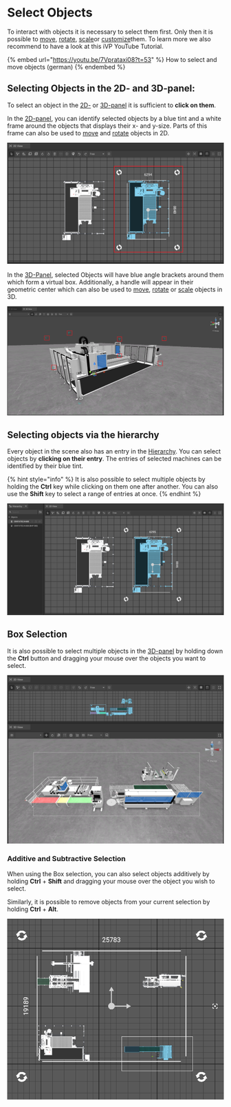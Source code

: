 # Select Objects

To interact with objects it is necessary to select them first. Only then it is possible to [move](move-objects.md), [rotate](scale-and-rotate-objects.md), [scale](scale-objects.md)or [customize](customizable-machines.md)them. To learn more we also recommend to have a look at this iVP YouTube Tutorial.

{% embed url="https://youtu.be/7Vprataxi08?t=53" %}
How to select and move objects (german)
{% endembed %}

## Selecting Objects in the 2D- and 3D-panel:

To select an object in the [2D-](../user-interface/the-2d-panel.md) or [3D-panel](../user-interface/the-3d-panel.md) it is sufficient to **click on them**.  


In the [2D-panel](../user-interface/the-2d-panel.md), you can identify selected objects by a blue tint and a white frame around the objects that displays their x- and y-size. Parts of this frame can also be used to [move](move-objects.md#moving-objects-in-the-2d-panel) and [rotate](scale-and-rotate-objects.md#rotating-objects-in-the-2d-panel) objects in 2D.


![](../../../.gitbook/assets/2d-select-highlighted.png)

In the [3D-Panel](../user-interface/the-3d-panel.md), selected Objects will have blue angle brackets around them which form a virtual box. Additionally, a handle will appear in their geometric center which can also be used to [move](move-objects.md#moving-objects-in-the-3d-panel), [rotate](scale-and-rotate-objects.md#rotating-objects-in-the-3d-panel) or [scale](scale-objects.md#scaling-objects-in-the-3d-panel) objects in 3D.


![](../../../.gitbook/assets/3d-select-brackets.png)

## Selecting objects via the hierarchy

Every object in the scene also has an entry in the [Hierarchy](../user-interface/the-machine-list.md). You can select objects by **clicking on their entry**. The entries of selected machines can be identified by their blue tint.

{% hint style="info" %}
It is also possible to select multiple objects by holding the **Ctrl** key while clicking on them one after another. You can also use the **Shift** key to select a range of entries at once.
{% endhint %}

![](../../../.gitbook/assets/2d-select-hierarchy.png)  

## Box Selection

It is also possible to select multiple objects in the [3D-panel](../user-interface/the-3d-panel.md) by holding down the **Ctrl** button and dragging your mouse over the objects you want to select.    
    
![](../../../.gitbook/assets/3d-box-selection.png)  

### Additive and Subtractive Selection
  
 When using the Box selection, you can also select objects additively by holding **Ctrl** + **Shift** and dragging your mouse over the object you wish to select.


 Similarly, it is possible to remove objects from your current selection by holding **Ctrl** + **Alt**.

![](../../../.gitbook/assets/select-additive.png)